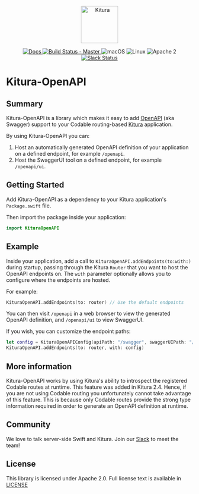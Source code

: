 <p align="center">
<a href="http://kitura.io/">
<img src="https://raw.githubusercontent.com/IBM-Swift/Kitura/master/Sources/Kitura/resources/kitura-bird.svg?sanitize=true" height="100" alt="Kitura">
</a>
</p>


<p align="center">
<a href="http://www.kitura.io/">
<img src="https://img.shields.io/badge/docs-kitura.io-1FBCE4.svg" alt="Docs">
</a>
<a href="https://travis-ci.org/IBM-Swift/Kitura-OpenAPI">
<img src="https://travis-ci.org/IBM-Swift/Kitura-OpenAPI.svg?branch=master" alt="Build Status - Master">
</a>
<img src="https://img.shields.io/badge/os-macOS-green.svg?style=flat" alt="macOS">
<img src="https://img.shields.io/badge/os-linux-green.svg?style=flat" alt="Linux">
<img src="https://img.shields.io/badge/license-Apache2-blue.svg?style=flat" alt="Apache 2">
<a href="http://swift-at-ibm-slack.mybluemix.net/">
<img src="http://swift-at-ibm-slack.mybluemix.net/badge.svg" alt="Slack Status">
</a>
</p>

# Kitura-OpenAPI

## Summary

Kitura-OpenAPI is a library which makes it easy to add [OpenAPI](https://www.openapis.org/) (aka Swagger) support to your Codable routing-based [Kitura](https://github.com/IBM-Swift/Kitura) application.

By using Kitura-OpenAPI you can:

1. Host an automatically generated OpenAPI definition of your application on a defined endpoint, for example `/openapi`.
2. Host the SwaggerUI tool on a defined endpoint, for example `/openapi/ui`.

## Getting Started

Add Kitura-OpenAPI as a dependency to your Kitura application's `Package.swift` file.

Then import the package inside your application:

```swift
import KituraOpenAPI
```

## Example

Inside your application, add a call to `KituraOpenAPI.addEndpoints(to:with:)` during startup, passing through the Kitura `Router` that you want to host the OpenAPI endpoints on. The `with` parameter optionally allows you to configure where the endpoints are hosted.

For example:

```swift
KituraOpenAPI.addEndpoints(to: router) // Use the default endpoints
```

You can then visit `/openapi` in a web browser to view the generated OpenAPI definition, and `/openapi/ui` to view SwaggerUI.

If you wish, you can customize the endpoint paths:

```swift
let config = KituraOpenAPIConfig(apiPath: "/swagger", swaggerUIPath: "/swagger/ui")
KituraOpenAPI.addEndpoints(to: router, with: config)
```

## More information

Kitura-OpenAPI works by using Kitura's ability to introspect the registered Codable routes at runtime. This feature was added in Kitura 2.4. Hence, if you are not using Codable routing you unfortunately cannot take advantage of this feature. This is because only Codable routes provide the strong type information required in order to generate an OpenAPI definition at runtime.

## Community

We love to talk server-side Swift and Kitura. Join our [Slack](http://swift-at-ibm-slack.mybluemix.net/) to meet the team!

## License

This library is licensed under Apache 2.0. Full license text is available in [LICENSE](https://github.com/IBM-Swift/Kitura-OpenAPI/blob/master/LICENSE)
